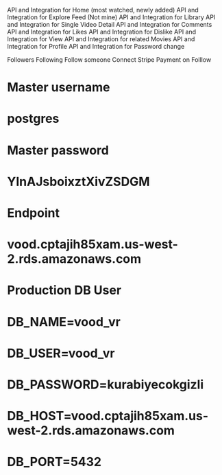 API and Integration for Home (most watched, newly added)
API and Integration for Explore Feed (Not mine)
API and Integration for Library
API and Integration for Single Video Detail
API and Integration for Comments
API and Integration for Likes
API and Integration for Dislike
API and Integration for View
API and Integration for related Movies
API and Integration for Profile
API and Integration for Password change

Followers
Following
Follow someone
Connect Stripe
Payment on Folllow  

# Master username
# postgres
# Master password
# YInAJsboixztXivZSDGM
# Endpoint
# vood.cptajih85xam.us-west-2.rds.amazonaws.com

# Production DB User
# DB_NAME=vood_vr
# DB_USER=vood_vr
# DB_PASSWORD=kurabiyecokgizli
# DB_HOST=vood.cptajih85xam.us-west-2.rds.amazonaws.com
# DB_PORT=5432
